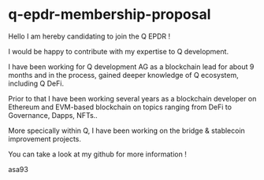 # q-epdr-membership-proposal

Hello I am hereby candidating to join the Q EPDR !

I would be happy to contribute with my expertise to Q development.

I have been working for Q development AG as a blockchain lead for about 9 months and in the process,  gained deeper knowledge of Q ecosystem, including Q DeFi.

Prior to that I have been working several years as a blockchain developer on Ethereum and EVM-based blockchain on topics ranging from DeFi to Governance, Dapps, NFTs..

More specically within Q, I have been working on the bridge & stablecoin improvement projects.

You can take a look at my github for more information !

asa93
